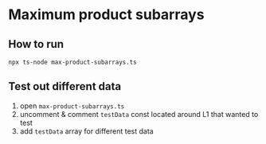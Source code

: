 # Maximum product subarrays

## How to run

```
npx ts-node max-product-subarrays.ts
```

## Test out different data

1. open `max-product-subarrays.ts`
2. uncomment & comment `testData` const located around L1 that wanted to test
3. add `testData` array for different test data
